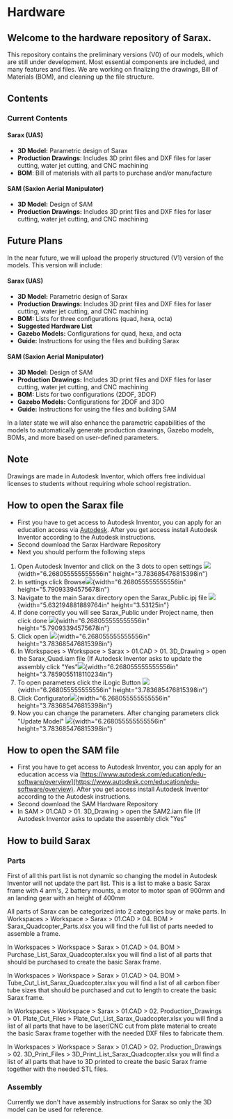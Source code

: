 # Hardware

## Welcome to the hardware repository of Sarax.

This repository contains the preliminary versions (V0) of our models, which are still under development. Most essential components are included, and many features and files. We are working on finalizing the drawings, Bill of Materials (BOM), and cleaning up the file structure.

## Contents

### Current Contents

#### Sarax (UAS)

* **3D Model:** Parametric design of Sarax
* **Production Drawings**: Includes 3D print files and DXF files for laser cutting, water jet cutting, and CNC machining
* **BOM**: Bill of materials with all parts to purchase and/or manufacture

#### SAM (Saxion Aerial Manipulator)

* **3D Model:** Design of SAM
* **Production Drawings:** Includes 3D print files and DXF files for laser cutting, water jet cutting, and CNC machining

## Future Plans

In the near future, we will upload the properly structured (V1) version of the models. This version will include:

#### Sarax (UAS)

* **3D Model:** Parametric design of Sarax
* **Production Drawings:** Includes 3D print files and DXF files for laser cutting, water jet cutting, and CNC machining
* **BOM:** Lists for three configurations (quad, hexa, octa)
* **Suggested Hardware List**
* **Gazebo Models:** Configurations for quad, hexa, and octa
* **Guide:** Instructions for using the files and building Sarax

#### SAM (Saxion Aerial Manipulator)

* **3D Model:** Design of SAM
* **Production Drawings:** Includes 3D print files and DXF files for laser cutting, water jet cutting, and CNC machining
* **BOM:** Lists for two configurations (2DOF, 3DOF)
* **Gazebo Models:** Configurations for 2DOF and 3DO
* **Guide:** Instructions for using the files and building SAM

In a later state we will also enhance the parametric capabilities of the models to automatically generate production drawings, Gazebo models, BOMs, and more based on user-defined parameters.

## Note

Drawings are made in Autodesk Inventor, which offers free individual licenses to students without requiring whole school registration.

## How to open the Sarax file

* First you have to get access to Autodesk Inventor, you can apply for an education access via [Autodesk](https://www.autodesk.com/education/edu-software/overview). After you get access install Autodesk Inventor according to the Autodesk instructions.
* Second download the Sarax Hardware Repository
* Next you should perform the following steps

1. Open Autodesk Inventor and click on the 3 dots to open settings ![](.gitbook/assets/image1.png){width="6.268055555555556in" height="3.783685476815398in"}
2. In settings click Browse![](.gitbook/assets/image2.png){width="6.268055555555556in" height="5.79093394575678in"}
3. Navigate to the main Sarax directory open the Sarax\_Public.ipj file ![](.gitbook/assets/image3.png){width="5.632194881889764in" height="3.53125in"}
4. If done correctly you will see Sarax\_Public under Project name, then click done ![](.gitbook/assets/image4.png){width="6.268055555555556in" height="5.79093394575678in"}
5. Click open ![](.gitbook/assets/image5.png){width="6.268055555555556in" height="3.783685476815398in"}
6. In Workspaces > Workspace > Sarax > 01.CAD > 01. 3D\_Drawing > open the Sarax\_Quad.iam file (If Autodesk Inventor asks to update the assembly click "Yes"![](.gitbook/assets/image6.png){width="6.268055555555556in" height="3.7859055118110234in"}
7. To open parameters click the iLogic Button ![](.gitbook/assets/image7.png){width="6.268055555555556in" height="3.783685476815398in"}
8. Click Configurator![](.gitbook/assets/image8.png){width="6.268055555555556in" height="3.783685476815398in"}
9. Now you can change the parameters. After changing parameters click "Update Model" ![](.gitbook/assets/image9.png){width="6.268055555555556in" height="3.783685476815398in"}

## How to open the SAM file

* First you have to get access to Autodesk Inventor, you can apply for an education access via [https://www.autodesk.com/education/edu-software/overview](https://www.autodesk.com/education/edu-software/overview). After you get access install Autodesk Inventor according to the Autodesk instructions.
* Second download the SAM Hardware Repository
* In SAM > 01.CAD > 01. 3D\_Drawing > open the SAM2.iam file (If Autodesk Inventor asks to update the assembly click "Yes"

## How to build Sarax

### Parts

First of all this part list is not dynamic so changing the model in Autodesk Inventor will not update the part list. This is a list to make a basic Sarax frame with 4 arm's, 2 battery mounts, a motor to motor span of 900mm and an landing gear with an height of 400mm

All parts of Sarax can be categorized into 2 categories buy or make parts. In Workspaces > Workspace > Sarax > 01.CAD > 04. BOM > Sarax\_Quadcopter\_Parts.xlsx you will find the full list of parts needed to assemble a frame.

In Workspaces > Workspace > Sarax > 01.CAD > 04. BOM > Purchase\_List\_Sarax\_Quadcopter.xlsx you will find a list of all parts that should be purchased to create the basic Sarax frame.

In Workspaces > Workspace > Sarax > 01.CAD > 04. BOM > Tube\_Cut\_List\_Sarax\_Quadcopter.xlsx you will find a list of all carbon fiber tube sizes that should be purchased and cut to length to create the basic Sarax frame.

In Workspaces > Workspace > Sarax > 01.CAD > 02. Production\_Drawings > 01. Plate\_Cut\_Files > Plate\_Cut\_List\_Sarax\_Quadcopter.xlsx you will find a list of all parts that have to be laser/CNC cut from plate material to create the basic Sarax frame together with the needed DXF files to fabricate them.

In Workspaces > Workspace > Sarax > 01.CAD > 02. Production\_Drawings > 02. 3D\_Print\_Files > 3D\_Print\_List\_Sarax\_Quadcopter.xlsx you will find a list of all parts that have to 3D printed to create the basic Sarax frame together with the needed STL files.

### Assembly

Currently we don't have assembly instructions for Sarax so only the 3D model can be used for reference.
